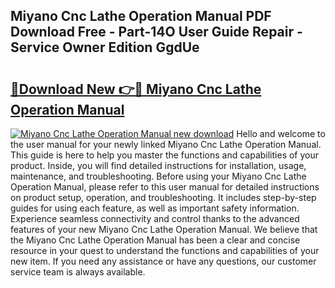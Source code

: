 ## Miyano Cnc Lathe Operation Manual PDF Download Free - Part-14O User Guide Repair - Service Owner Edition GgdUe

# <h2><a href="http://bc70961.oget.top/?id=Miyano+Cnc+Lathe+Operation+Manual">🔗Download New 👉🔴 Miyano Cnc Lathe Operation Manual</a></h2>

[![Miyano Cnc Lathe Operation Manual new download](https://i.imgur.com/5g1atiW.png)](http://bc70961.oget.top/?id=Miyano+Cnc+Lathe+Operation+Manual)
Hello and welcome to the user manual for your newly linked Miyano Cnc Lathe Operation Manual. This guide is here to help you master the functions and capabilities of your product. Inside, you will find detailed instructions for installation, usage, maintenance, and troubleshooting. Before using your Miyano Cnc Lathe Operation Manual, please refer to this user manual for detailed instructions on product setup, operation, and troubleshooting. It includes step-by-step guides for using each feature, as well as important safety information. Experience seamless connectivity and control thanks to the advanced features of your new Miyano Cnc Lathe Operation Manual. We believe that the Miyano Cnc Lathe Operation Manual has been a clear and concise resource in your quest to understand the functions and capabilities of your new item. If you need any assistance or have any questions, our customer service team is always available.
